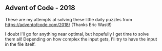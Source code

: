 Advent of Code - 2018
---------------------

These are my attempts at solving these little daily puzzles from https://adventofcode.com/2018/
(Thanks Eric Wastl!)

I doubt I'll go for anything near optimal, but hopefully I get time to solve them all!
Depending on how complex the input gets, I'll try to have the input in the file itself.
